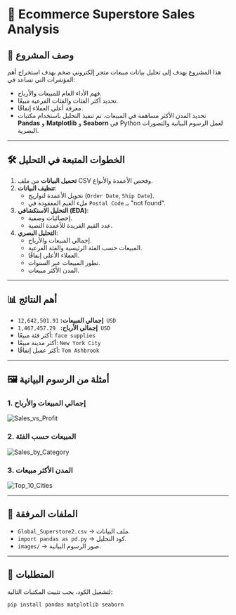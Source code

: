 # 🛒 Ecommerce Superstore Sales Analysis

## 📌 وصف المشروع
هذا المشروع يهدف إلى تحليل بيانات مبيعات متجر إلكتروني ضخم بهدف استخراج أهم المؤشرات التي تساعد في:
- فهم الأداء العام للمبيعات والأرباح.
- تحديد أكثر الفئات والفئات الفرعية مبيعًا.
- معرفة أعلى العملاء إنفاقًا.
- تحديد المدن الأكثر مساهمة في المبيعات.
تم تنفيذ التحليل باستخدام مكتبات **Pandas** و **Matplotlib** و **Seaborn** في Python لعمل الرسوم البيانية والتصورات البصرية.

---

## 🛠️ الخطوات المتبعة في التحليل
1. **تحميل البيانات** من ملف CSV وفحص الأعمدة والأنواع.
2. **تنظيف البيانات**:
   - تحويل الأعمدة لتواريخ (`Order Date`, `Ship Date`).
   - ملء القيم المفقودة في `Postal Code` بـ "not found".
3. **التحليل الاستكشافي (EDA)**:
   - إحصائيات وصفية.
   - عدد القيم الفريدة للأعمدة النصية.
4. **التحليل البصري**:
   - إجمالي المبيعات والأرباح.
   - المبيعات حسب الفئة الرئيسية والفئة الفرعية.
   - العملاء الأعلى إنفاقًا.
   - تطور المبيعات عبر السنوات.
   - المدن الأكثر مبيعات.

---

## 📊 أهم النتائج
- **إجمالي المبيعات:** `12,642,501.91 USD`  
- **إجمالي الأرباح:** ` 1,467,457.29 USD`  
- أكثر فئة مبيعًا: `face supplies`  
- أكثر مدينة مبيعًا: `New York City`  
- أكثر عميل إنفاقًا: `Tom Ashbrook`

---

## 🖼️ أمثلة من الرسوم البيانية
### 1. إجمالي المبيعات والأرباح
![Sales_vs_Profit](main/Figure_1.png)

### 2. المبيعات حسب الفئة
![Sales_by_Category](images/sales_by_category.png)

### 3. المدن الأكثر مبيعات
![Top_10_Cities](images/top_10_cities.png)

---

## 📂 الملفات المرفقة
- `Global_Superstore2.csv` → ملف البيانات.
- `import pandas as pd.py` → كود التحليل.
- `images/` → صور الرسوم البيانية.

---

## 📌 المتطلبات
لتشغيل الكود، يجب تثبيت المكتبات التالية:
```bash
pip install pandas matplotlib seaborn

